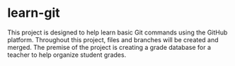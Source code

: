 # learn-git
This project is designed to help learn basic Git commands using the GitHub platform. Throughout this project, files and branches will be created and merged. The premise of the project is creating a grade database for a teacher to help organize student grades.
